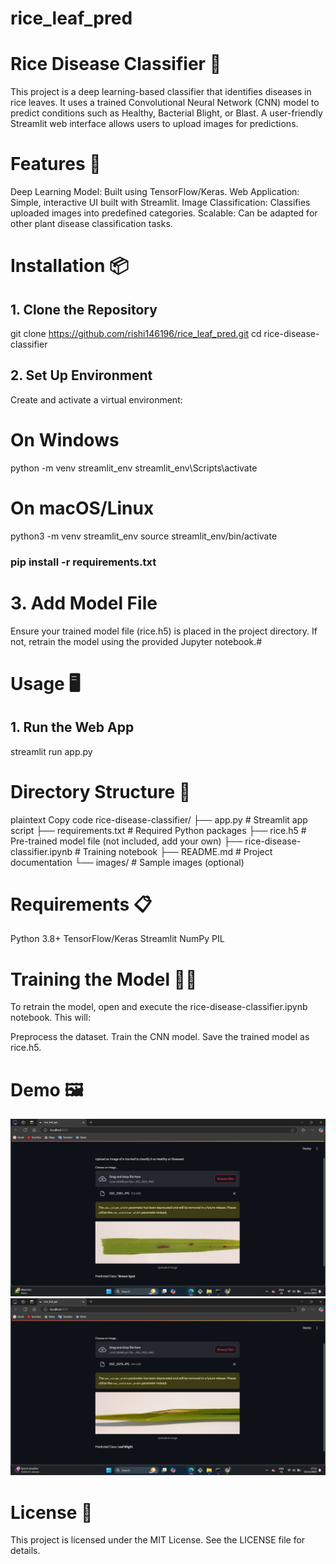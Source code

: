 # rice_leaf_pred
# Rice Disease Classifier 🌾
This project is a deep learning-based classifier that identifies diseases in rice leaves. It uses a trained Convolutional Neural Network (CNN) model to predict conditions such as Healthy, Bacterial Blight, or Blast. A user-friendly Streamlit web interface allows users to upload images for predictions.
# Features 🚀
Deep Learning Model: Built using TensorFlow/Keras.
Web Application: Simple, interactive UI built with Streamlit.
Image Classification: Classifies uploaded images into predefined categories.
Scalable: Can be adapted for other plant disease classification tasks.
# Installation 📦
## 1. Clone the Repository
git clone https://github.com/rishi146196/rice_leaf_pred.git
cd rice-disease-classifier
## 2. Set Up Environment
Create and activate a virtual environment:
# On Windows
python -m venv streamlit_env
streamlit_env\Scripts\activate

# On macOS/Linux
python3 -m venv streamlit_env
source streamlit_env/bin/activate
### pip install -r requirements.txt
# 3. Add Model File
Ensure your trained model file (rice.h5) is placed in the project directory. If not, retrain the model using the provided Jupyter notebook.#
# Usage 🖥️
## 1. Run the Web App
streamlit run app.py
# Directory Structure 📂
plaintext
Copy code
rice-disease-classifier/
├── app.py                     # Streamlit app script
├── requirements.txt           # Required Python packages
├── rice.h5                    # Pre-trained model file (not included, add your own)
├── rice-disease-classifier.ipynb  # Training notebook
├── README.md                  # Project documentation
└── images/                    # Sample images (optional)

# Requirements 📋
Python 3.8+
TensorFlow/Keras
Streamlit
NumPy
PIL
# Training the Model 🧑‍💻
To retrain the model, open and execute the rice-disease-classifier.ipynb notebook. This will:

Preprocess the dataset.
Train the CNN model.
Save the trained model as rice.h5.

# Demo 🖼️
![App Screenshot](rice_1.png)
![App Screenshot](rice_2.png)

# License 📄
This project is licensed under the MIT License. See the LICENSE file for details.




